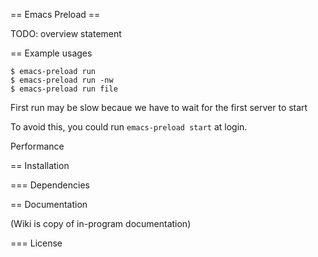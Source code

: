 == Emacs Preload ==

TODO: overview statement

== Example usages

```
$ emacs-preload run
$ emacs-preload run -nw
$ emacs-preload run file
```

First run may be slow becaue we have to wait for the first server to start

To avoid this, you could run `emacs-preload start` at login.

Performance

== Installation

=== Dependencies

== Documentation

(Wiki is copy of in-program documentation)

=== License

